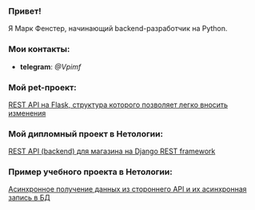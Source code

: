 ### Привет!
Я Марк Фенстер, начинающий backend-разработчик на Python.
### Мои контакты:
- **telegram**: *@Vpimf*
### Мой pet-проект:
[REST API на Flask, структура которого позволяет легко вносить изменения](https://github.com/femarko/advert/tree/main)
### Мой дипломный проект в Нетологии:
[REST API (backend) для магазина на Django REST framework](https://github.com/femarko/Netology_diplom_async)
### Пример учебного проекта в Нетологии:
[Асинхронное получение данных из стороннего API и их асинхронная запись в БД](https://github.com/femarko/Event_loop_Asyncio_HW)

<!--
**femarko/femarko** is a ✨ _special_ ✨ repository because its `README.md` (this file) appears on your GitHub profile.

Here are some ideas to get you started:

- 🔭 I’m currently working on ...
- 🌱 I’m currently learning ...
- 👯 I’m looking to collaborate on ...
- 🤔 I’m looking for help with ...
- 💬 Ask me about ...
- 📫 How to reach me: ...
- 😄 Pronouns: ...
- ⚡ Fun fact: ...
-->
